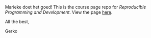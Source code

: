 Marieke doet het goed!
This is the course page repo for _Reproducible Programming and Development_. View the page [here](https://www.gerkovink.com/reprodev).

All the best, 

Gerko

